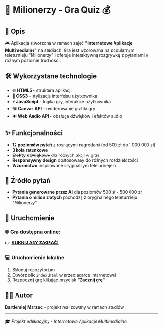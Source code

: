 # 🎯 Milionerzy - Gra Quiz 💰

## 📝 Opis
🎮 Aplikacja stworzona w ramach zajęć **"Internetowe Aplikacje Multimedialne"** na studiach. Gra jest wzorowana na popularnym teleturnieju "Milionerzy" i oferuje interaktywną rozgrywkę z pytaniami o różnym poziomie trudności.

## 🛠️ Wykorzystane technologie
- 🌐 **HTML5** - struktura aplikacji
- 🎨 **CSS3** - stylizacja interfejsu użytkownika
- ⚡ **JavaScript** - logika gry, interakcje użytkownika
- 🖼️ **Canvas API** - renderowanie grafiki gry
- 🔊 **Web Audio API** - obsługa dźwięków i efektów audio

## ✨ Funkcjonalności
-  **12 poziomów pytań** z rosnącymi nagrodami (od 500 zł do 1 000 000 zł)
-  **3 koła ratunkowe**  
-  **Efekty dźwiękowe** dla różnych akcji w grze
-  **Responsywny design** dostosowany do różnych rozdzielczości
-  **Wzornictwo** inspirowane oryginalnym teleturniejem

## 🤖 Źródło pytań
-  **Pytania generowane przez AI** dla poziomów 500 zł - 500 000 zł
-  **Pytania o milion złotych** pochodzą z oryginalnego teleturnieju "Milionerzy"

## 🚀 Uruchomienie

### 🌐 Gra dostępna online:
👉 **[KLIKNIJ ABY ZAGRAĆ!]([https://milionerzy.vercel.app/](https://www.bartlomiejmarzec.pl/milionerzy))**

### 💻 Uruchomienie lokalne:
1.  Sklonuj repozytorium
2.  Otwórz plik `index.html` w przeglądarce internetowej
3.  Rozpocznij grę klikając przycisk **"Zacznij grę"**

## 👨‍💻 Autor
**Bartłomiej Marzec** - projekt realizowany w ramach studiów

---
🎓 *Projekt edukacyjny - Internetowe Aplikacje Multimedialne*
